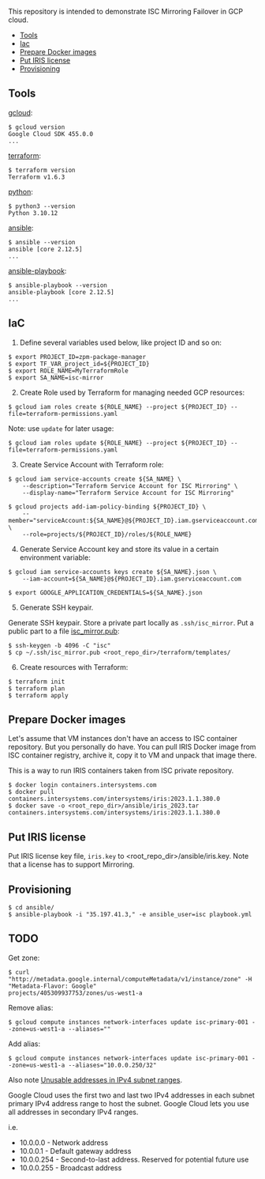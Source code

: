 This repository is intended to demonstrate ISC Mirroring Failover in GCP cloud.

- [Tools](#tools)
- [Iac](#iac)
- [Prepare Docker images](#prepare-docker-images)
- [Put IRIS license](#put-iris-license)
- [Provisioning](#provisioning)

## Tools
[gcloud](https://cloud.google.com/sdk/docs/install):
```
$ gcloud version
Google Cloud SDK 455.0.0
...
```

[terraform](https://developer.hashicorp.com/terraform/tutorials/aws-get-started/install-cli):
```
$ terraform version
Terraform v1.6.3
```

[python](https://www.python.org/downloads/):
```
$ python3 --version
Python 3.10.12
```

[ansible](https://docs.ansible.com/ansible/latest/installation_guide/intro_installation.html):
```
$ ansible --version
ansible [core 2.12.5]
...
```

[ansible-playbook](https://docs.ansible.com/ansible/latest/installation_guide/intro_installation.html):
```
$ ansible-playbook --version
ansible-playbook [core 2.12.5]
...
```

## IaC
1. Define several variables used below, like project ID and so on:
```
$ export PROJECT_ID=zpm-package-manager
$ export TF_VAR_project_id=${PROJECT_ID}
$ export ROLE_NAME=MyTerraformRole
$ export SA_NAME=isc-mirror
```

2. Create Role used by Terraform for managing needed GCP resources:

```
$ gcloud iam roles create ${ROLE_NAME} --project ${PROJECT_ID} --file=terraform-permissions.yaml
```
Note: use `update` for later usage:
```
$ gcloud iam roles update ${ROLE_NAME} --project ${PROJECT_ID} --file=terraform-permissions.yaml
```

3. Create Service Account with Terraform role:
```
$ gcloud iam service-accounts create ${SA_NAME} \
    --description="Terraform Service Account for ISC Mirroring" \
    --display-name="Terraform Service Account for ISC Mirroring"

$ gcloud projects add-iam-policy-binding ${PROJECT_ID} \
    --member="serviceAccount:${SA_NAME}@${PROJECT_ID}.iam.gserviceaccount.com" \
    --role=projects/${PROJECT_ID}/roles/${ROLE_NAME}
```

4. Generate Service Account key and store its value in a certain environment variable:
```
$ gcloud iam service-accounts keys create ${SA_NAME}.json \
    --iam-account=${SA_NAME}@${PROJECT_ID}.iam.gserviceaccount.com

$ export GOOGLE_APPLICATION_CREDENTIALS=${SA_NAME}.json
```

5. Generate SSH keypair.

Generate SSH keypair. Store a private part locally as `.ssh/isc_mirror`. Put a public part to a file [isc_mirror.pub](../terraform/templates/isc_mirror.pub):
```
$ ssh-keygen -b 4096 -C "isc"
$ cp ~/.ssh/isc_mirror.pub <root_repo_dir>/terraform/templates/
```

6. Create resources with Terraform:
```
$ terraform init
$ terraform plan
$ terraform apply
```

## Prepare Docker images
Let's assume that VM instances don't have an access to ISC container repository. But you personally do have. You can pull IRIS Docker image from ISC container registry, archive it, copy it to VM and unpack that image there.

This is a way to run IRIS containers taken from ISC private repository.

```
$ docker login containers.intersystems.com
$ docker pull containers.intersystems.com/intersystems/iris:2023.1.1.380.0
$ docker save -o <root_repo_dir>/ansible/iris_2023.tar containers.intersystems.com/intersystems/iris:2023.1.1.380.0
```

## Put IRIS license
Put IRIS license key file, `iris.key` to <root_repo_dir>/ansible/iris.key. Note that a license has to support Mirroring.


## Provisioning
```
$ cd ansible/
$ ansible-playbook -i "35.197.41.3," -e ansible_user=isc playbook.yml
```


## TODO
Get zone:
```
$ curl "http://metadata.google.internal/computeMetadata/v1/instance/zone" -H "Metadata-Flavor: Google"
projects/405309937753/zones/us-west1-a
```
Remove alias:
```
$ gcloud compute instances network-interfaces update isc-primary-001 --zone=us-west1-a --aliases=""
```
Add alias:
```
$ gcloud compute instances network-interfaces update isc-primary-001 --zone=us-west1-a --aliases="10.0.0.250/32"
```

Also note [Unusable addresses in IPv4 subnet ranges](https://cloud.google.com/vpc/docs/subnets#unusable-ip-addresses-in-every-subnet).

Google Cloud uses the first two and last two IPv4 addresses in each subnet primary IPv4 address range to host the subnet. Google Cloud lets you use all addresses in secondary IPv4 ranges.

i.e.
- 10.0.0.0 - Network address
- 10.0.0.1 - Default gateway address
- 10.0.0.254 - Second-to-last address. Reserved for potential future use
- 10.0.0.255 - Broadcast address

